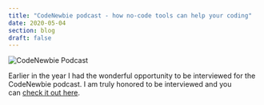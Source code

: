```yaml
---
title: "CodeNewbie podcast - how no-code tools can help your coding"
date: 2020-05-04
section: blog
draft: false
---
```

![CodeNewbie Podcast](/images/2020/05/img-2020-05-04-code-newbie.jpg)

Earlier in the year I had the wonderful opportunity to be interviewed for the CodeNewbie podcast. I am truly honored to be interviewed and you can [check it out here](https://www.codenewbie.org/podcast/how-no-code-tools-can-help-your-coding).
